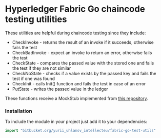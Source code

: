 # Hyperledger Fabric Go chaincode testing utilities

These utilities are helpful during chaincode testing since they include:

*  CheckInvoke - returns the result of an invoke if it succeeds, otherwise fails the test
*  CheckBadInvoke - expect an invoke to return an error, otherwise fails the test
*  CheckState - compares the passed value with the stored one and fails the test if they are not similar
*  CheckNoState - checks if a value exists by the passed key and fails the test if one was found
*  CheckInit - calls Init() function and fails the test in case of an error
*  PutState - writes the passed value in the ledger

These functions receive a MockStub implemented from [this repository](https://bitbucket.org/yurii_uhlanov_intellecteu/fabric-go-mockstub-impl/).

### Installation
To include the module in your project just add it to your dependencies:
```Go
import "bitbucket.org/yurii_uhlanov_intellecteu/fabric-go-test-utils"
```

